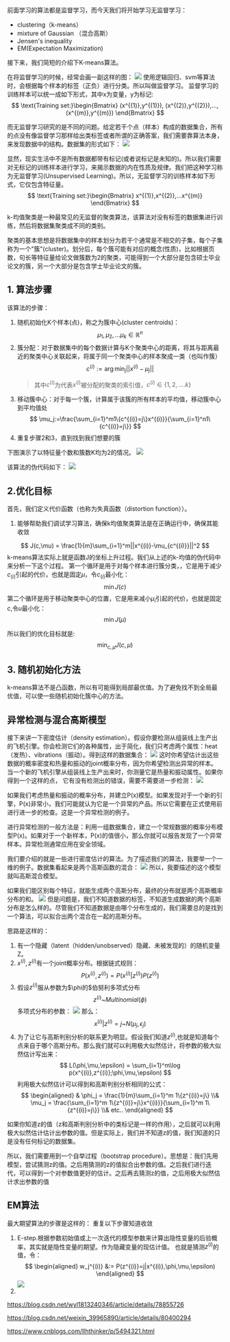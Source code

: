 前面学习的算法都是监督学习，而今天我们将开始学习无监督学习：
- clustering（k-means）
- mixture  of Gaussian （混合高斯）
- Jensen's inequality
- EM(Expectation Maximization)

接下来，我们简短的介绍下K-means算法。

在将监督学习的时候，经常会画一副这样的图：
![](https://raw.githubusercontent.com/fray-hao/images/master/20190401120800.png)
使用逻辑回归、svm等算法时，会根据每个样本的标签（正负）进行分类。所以叫做监督学习。
监督学习的训练样本可以统一成如下形式，其中x为变量，y为标记:
$$
\text{Training set:}\begin{Bmatrix}
    (x^{(1)},y^{(1)}),  (x^{(2)},y^{(2)}),...,  (x^{(m)},y^{(m)})
\end{Bmatrix}
$$

而无监督学习研究的是不同的问题。给定若干个点（样本）构成的数据集合，所有的点没有像监督学习那样给出类标签或者所谓的正确答案，我们需要靠算法本身，来发现数据中的结构。数据集的形式如下：
![](https://raw.githubusercontent.com/fray-hao/images/master/20190401121317.png)

显然，现实生活中不是所有数据都带有标记(或者说标记是未知的)。所以我们需要对无标记的训练样本进行学习，来揭示数据的内在性质及规律。我们把这种学习称为无监督学习(Unsupervised Learning)。所以，无监督学习的训练样本如下形式，它仅包含特征量。
$$
\text{Training set:}\begin{Bmatrix}
    x^{(1)},x^{(2)},...x^{(m)}
\end{Bmatrix}
$$

k-均值聚类是一种最常见的无监督的聚类算法，该算法对没有标签的数据集进行训练，然后将数据集聚类成不同的类别。 

聚类的基本思想是将数据集中的样本划分为若干个通常是不相交的子集，每个子集称为一个"簇"(cluster)。划分后，每个簇可能有对应的概念(性质)，比如根据页数，句长等特征量给论文做簇数为2的聚类，可能得到一个大部分是包含硕士毕业论文的簇，另一个大部分是包含学士毕业论文的簇。
## 1. 算法步骤

该算法的步骤：
1. 随机初始化K个样本(点)，称之为簇中心(cluster centroids)：
   $$\mu_1,\mu_2,...\mu_k\in \mathbb{R}^n$$
2. 簇分配：对于数据集中的每个数据计算与K个聚类中心的距离，将其与距离最近的聚类中心关联起来，将属于同一个聚类中心的样本聚成一类（也叫作簇）
   $$c^{(i)}:=\arg\min_j||x^{(i)}-\mu_j||$$
    >其中$c^{(i)}$为代表$x^{(i)}$被分配的聚类的索引值，$c^{(i)}\in\{1,2,....k\}$
3. 移动簇中心：对于每一个簇，计算属于该簇的所有样本的平均值，移动簇中心到平均值处
   $$
   \mu_j:=\frac{\sum_{i=1}^m1\{c^{(i)}=j\}x^{(i)}}{\sum_{i=1}^n1\{c^{(i)}=j\}}
   $$
4. 重复步骤2和3，直到找到我们想要的簇

下图演示了以特征量个数和簇数K均为2的情况。
![](https://gitee.com/hyfdbd/img/raw/master/788978-20160515010206539-637882739.gif)

该算法的伪代码如下：
![](https://raw.githubusercontent.com/fray-hao/images/master/20190402090857.png)

## 2.优化目标
首先，我们定义代价函数（也称为失真函数（distortion function））。
1. 能够帮助我们调试学习算法，确保k均值聚类算法是在正确运行中，确保其能收敛 


$$
J(c,\mu) = \frac{1}{m}\sum_{i=1}^m||x^{(i)}-\mu_{c^{(i)}}||^2
$$
k-means算法实际上就是函数J的坐标上升过程。我们从上述的k-均值的伪代码中来分析一下这个过程。
第一个循环是用于对每个样本进行簇分类，，它是用于减少$c_(i)$引起的代价，也就是固定$\mu$，令$c_(i)$最小化：
$$
\min J(c)
$$ 
第二个循环是用于移动聚类中心的位置，它是用来减小$μ_i$引起的代价，也就是固定c,令$u$最小化：
$$
\min J(\mu)
$$

所以我们的优化目标就是:
$$
\min_{c,\mu}J(c,\mu)
$$

## 3. 随机初始化方法

k-means算法不是凸函数，所以有可能得到局部最优值。为了避免找不到全局最优值，可以使一些随机初始化簇中心的方法。

## 异常检测与混合高斯模型

接下来讲一下密度估计（density estimation）。假设你要检测从组装线上生产出的飞机引擎。你会检测它们的各种属性，出于简化，我们只考虑两个属性：heat（发热）、vibrations（振动）。得到这样的数据集合：
![](https://raw.githubusercontent.com/fray-hao/images/master/20190402125418.png)
这时你希望估计出这些数据的概率密度和热量和振动的joint概率分布，因为你希望检测出异常的样本。当一个新的飞机引擎从组装线上生产出来时，你测量它是热量和振动属性。如果你得到一个这样的点， 它有没有检测出的错误，需要不需要进一步检测：
![](https://raw.githubusercontent.com/fray-hao/images/master/20190402133324.png)

如果我们考虑热量和振动的概率分布，并建立P(x)模型。如果发现对于一个新的引擎，P(x)非常小，我们可能就认为它是一个异常的产品。所以它需要在正式使用前进行进一步的检查。这是一个异常检测的例子。

进行异常检测的一般方法是：利用一组数据集合，建立一个常规数据的概率分布模型P(x)。如果对于一个新样本，P(x)的值很小，那么你就可以报告发现了一个异常样本。异常检测通常应用在安全领域。

我们要介绍的就是一些进行密度估计的算法。为了描述我们的算法，我要举一个一维的例子。数据集看起来是两个高斯函数的混合：
![](https://raw.githubusercontent.com/fray-hao/images/master/20190402134502.png)
所以，我要描述的这个模型就叫高斯混合模型。

如果我们能区别每个特征，就能生成两个高斯分布，最终的分布就是两个高斯概率分布的和。
![](https://raw.githubusercontent.com/fray-hao/images/master/20190402135035.png)
但是问题是，我们不知道数据的标签，不知道生成数据的两个高斯分布是怎么样的。尽管我们不知道数据是由哪个分布生成的，我们需要总的是找到一个算法，可以拟合出两个混合在一起的高斯分布。

思路是这样的：
1. 有一个隐藏（latent（hidden/unobserved）隐藏、未被发现的）的随机变量Z。
2. $x^{(i)},z^{(i)}$有一个joint概率分布。根据链式规则：
   $$
   P(x^{(i)},z^{(i)})=P(x^{(i)}|z^{(i)})P(z^{(i)})
   $$
3. 假设$z^{(i)}$服从参数为$\phi的$伯努利多项式分布
   $$
   z^{(i)}\text{\textasciitilde} Multinomial(\phi)
   $$
   多项式分布的参数：
 ![](https://raw.githubusercontent.com/fray-hao/images/master/20190402143121.png)
    那么：
    $$
    x^{(i)}|z^{(i)}=j \text{\textasciitilde}N(\mu_j,\epsilon_j)
    $$
4. 为了让它与高斯判别分析的联系更为明显。假设我们知道$z^{(i)}$,也就是知道每个点来自于哪个高斯分布。那么我们就可以利用极大似然估计，将参数的极大似然估计写出来：
   $$
   L(\phi,\mu,\epsilon) = \sum_{i=1}^m\log p(x^{(i)},z^{(i)};\phi,\mu,\epsilon)
   $$
  利用极大似然估计可以得到和高斯判别分析相同的公式：
  $$
  \begin{aligned}
     & \phi_j = \frac{1}{m}\sum_{i=1}^m 1\{z^{(i)}=j\}
    \\& \mu_j = \frac{\sum_{i=1}^m 1\{z^{(i)}=j\}x^{(i)}}{\sum_{i=1}^m 1\{z^{(i)}=j\}}
    \\& etc..
  \end{aligned}
  $$

如果你知道z的值（z和高斯判别分析中的类标记是一样的作用），之后就可以利用极大似然估计估计出参数的值。但是实际上，我们并不知道z的值，我们知道的只是没有任何标记的数据集。

所以，我们需要用到一个自举过程（bootstrap procedure）。思想是：我们先用模型，尝试猜测z的值。之后用猜测的z的值拟合出参数的值。之后我们进行迭代，可以得到一个对参数值更好的估计。之后再去猜测z的值，之后用极大似然估计求出参数的值

## EM算法
最大期望算法的步骤是这样的：
重复以下步骤知道收敛
1. E-step.根据参数初始值或上一次迭代的模型参数来计算出隐性变量的后验概率，其实就是隐性变量的期望。作为隐藏变量的现估计值。
也就是猜测$z^{(i)}$的值，令：
$$
\begin{aligned}
    w_j^{(i)} &:= P(z^{(i)}=j|x^{(i)},\phi,\mu,\epsilon)
\end{aligned}
$$
   ![](https://raw.githubusercontent.com/fray-hao/images/master/20190402160343.png)
2. 
https://blog.csdn.net/wyl1813240346/article/details/78855726

https://blog.csdn.net/weixin_39965890/article/details/80400294

https://www.cnblogs.com/llhthinker/p/5494321.html